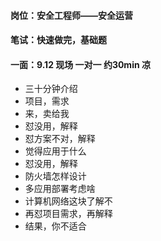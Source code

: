 #### 岗位：安全工程师——安全运营

#### 笔试：快速做完，基础题

#### 一面：9.12 现场 一对一 约30min 凉

- 三十分钟介绍 
- 项目，需求
- 来，卖给我
- 怼没用，解释
- 怼方案不对，解释
- 觉得应用于什么
- 怼没用，解释
- 防火墙怎样设计
- 多应用部署考虑啥
- 计算机网络这块了解不
- 再怼项目需求，再解释
- 结果，你不适合